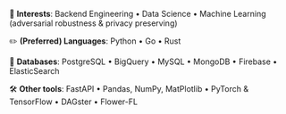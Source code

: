 🚀 **Interests**: Backend Engineering • Data Science • Machine Learning (adversarial robustness & privacy preserving)
  
✏️ **(Preferred) Languages**: Python • Go • Rust

💾 **Databases**: PostgreSQL • BigQuery • MySQL • MongoDB • Firebase • ElasticSearch

🛠️ **Other tools**: FastAPI • Pandas, NumPy, MatPlotlib • PyTorch & TensorFlow • DAGster • Flower-FL
